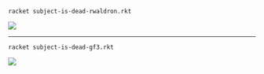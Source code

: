 ```
racket subject-is-dead-rwaldron.rkt
```

<img src="http://gyazo.com/d1bb3fed949fcaab3acd4f3f595e3b56.png">


--------


```
racket subject-is-dead-gf3.rkt
```

<img src="http://gyazo.com/d1bb3fed949fcaab3acd4f3f595e3b56.png">